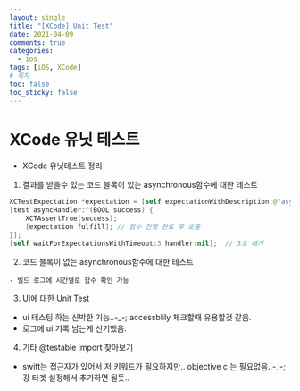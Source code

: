 ```yaml
---
layout: single
title: "[XCode] Unit Test"
date: 2021-04-09
comments: true
categories:
  - ios
tags: [iOS, XCode]
# 목차
toc: false
toc_sticky: false
---
```


# XCode 유닛 테스트  
* XCode 유닛테스트 정리
1. 결과를 받을수 있는 코드 블록이 있는 asynchronous함수에 대한 테스트
```swift
XCTestExpectation *expectation = [self expectationWithDescription:@"asynchronous unit test"];
[test asyncHandler:^(BOOL success) {
    XCTAssertTrue(success);
    [expectation fulfill]; // 함수 진행 완료 후 호출
}];
[self waitForExpectationsWithTimeout:3 handler:nil];  // 3초 대기
```  
2. 코드 블록이 없는 asynchronous함수에 대한 테스트  
```
- 빌드 로그에 시간별로 함수 확인 가능
```  
3. UI에 대한 Unit Test
- ui 테스팅 하는 신박한 기능..-_-; accessblily 체크할때 유용할것 같음.
- 로그에 ui 기록 남는게 신기했음.  
4. 기타
@testable import 찾아보기
- swift는 접근자가 있어서 저 키워드가 필요하지만.. objective c 는 필요없음..-_-; 걍 타겟 설정해서 추가하면 될듯..


